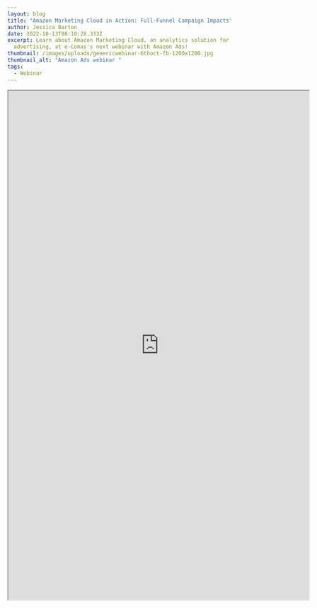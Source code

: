 ```yaml
---
layout: blog
title: "Amazon Marketing Cloud in Action: Full-Funnel Campaign Impacts"
author: Jessica Barton
date: 2022-10-13T08:10:28.333Z
excerpt: Learn about Amazon Marketing Cloud, an analytics solution for Amazon
  advertising, at e-Comas's next webinar with Amazon Ads!
thumbnail: /images/uploads/genericwebinar-6thoct-fb-1200x1200.jpg
thumbnail_alt: "Amazon Ads webinar "
tags:
  - Webinar
---
```

<iframe src="https://us02web.zoom.us/webinar/register/WN_IZebPKArSAepcxm7av93rg" width="680" height="1150"></iframe>
